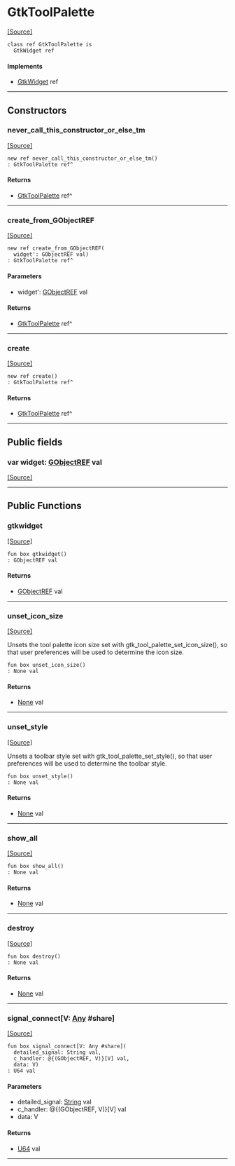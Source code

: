 # GtkToolPalette
<span class="source-link">[[Source]](src/gtk3/GtkToolPalette.md#L6)</span>
```pony
class ref GtkToolPalette is
  GtkWidget ref
```

#### Implements

* [GtkWidget](gtk3-GtkWidget.md) ref

---

## Constructors

### never_call_this_constructor_or_else_tm
<span class="source-link">[[Source]](src/gtk3/GtkToolPalette.md#L10)</span>


```pony
new ref never_call_this_constructor_or_else_tm()
: GtkToolPalette ref^
```

#### Returns

* [GtkToolPalette](gtk3-GtkToolPalette.md) ref^

---

### create_from_GObjectREF
<span class="source-link">[[Source]](src/gtk3/GtkToolPalette.md#L13)</span>


```pony
new ref create_from_GObjectREF(
  widget': GObjectREF val)
: GtkToolPalette ref^
```
#### Parameters

*   widget': [GObjectREF](gtk3-..-gobject-GObjectREF.md) val

#### Returns

* [GtkToolPalette](gtk3-GtkToolPalette.md) ref^

---

### create
<span class="source-link">[[Source]](src/gtk3/GtkToolPalette.md#L17)</span>


```pony
new ref create()
: GtkToolPalette ref^
```

#### Returns

* [GtkToolPalette](gtk3-GtkToolPalette.md) ref^

---

## Public fields

### var widget: [GObjectREF](gtk3-..-gobject-GObjectREF.md) val
<span class="source-link">[[Source]](src/gtk3/GtkToolPalette.md#L7)</span>



---

## Public Functions

### gtkwidget
<span class="source-link">[[Source]](src/gtk3/GtkToolPalette.md#L9)</span>


```pony
fun box gtkwidget()
: GObjectREF val
```

#### Returns

* [GObjectREF](gtk3-..-gobject-GObjectREF.md) val

---

### unset_icon_size
<span class="source-link">[[Source]](src/gtk3/GtkToolPalette.md#L113)</span>


Unsets the tool palette icon size set with gtk_tool_palette_set_icon_size(),
so that user preferences will be used to determine the icon size.


```pony
fun box unset_icon_size()
: None val
```

#### Returns

* [None](builtin-None.md) val

---

### unset_style
<span class="source-link">[[Source]](src/gtk3/GtkToolPalette.md#L120)</span>


Unsets a toolbar style set with gtk_tool_palette_set_style(),
so that user preferences will be used to determine the toolbar style.


```pony
fun box unset_style()
: None val
```

#### Returns

* [None](builtin-None.md) val

---

### show_all
<span class="source-link">[[Source]](src/gtk3/GtkWidget.md#L4)</span>


```pony
fun box show_all()
: None val
```

#### Returns

* [None](builtin-None.md) val

---

### destroy
<span class="source-link">[[Source]](src/gtk3/GtkWidget.md#L7)</span>


```pony
fun box destroy()
: None val
```

#### Returns

* [None](builtin-None.md) val

---

### signal_connect\[V: [Any](builtin-Any.md) #share\]
<span class="source-link">[[Source]](src/gtk3/GtkWidget.md#L10)</span>


```pony
fun box signal_connect[V: Any #share](
  detailed_signal: String val,
  c_handler: @{(GObjectREF, V)}[V] val,
  data: V)
: U64 val
```
#### Parameters

*   detailed_signal: [String](builtin-String.md) val
*   c_handler: @{(GObjectREF, V)}[V] val
*   data: V

#### Returns

* [U64](builtin-U64.md) val

---

